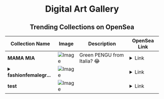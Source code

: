 <div align="center">

# Digital Art Gallery

## Trending Collections on OpenSea

| Collection Name                       | Image                                                                                     | Description                       | OpenSea Link                                                                                          |
|---------------------------------------|-------------------------------------------------------------------------------------------|-----------------------------------|--------------------------------------------------------------------------------------------------------|
| **MAMA MIA** | ![Image](https://i.seadn.io/s/raw/files/8bc23fa14cbc4244e954fa3598082470.jpg?w=500&auto=format?w=200&auto=format) | Green PENGU from Italia? 😂 | <details><summary>Link</summary>[MAMA MIA](https://opensea.io/collection/mama-mia-6)</details> |
| **<details><summary>fashionfemalegr...</summary>fashionfemalegrilape</details>** | ![Image](https://i.seadn.io/s/raw/files/42e908191e168045ce4cc73029bac8d6.gif?w=500&auto=format?w=200&auto=format) |  | <details><summary>Link</summary>[fashionfemalegrilape](https://opensea.io/collection/fashionfemalegrilape)</details> |
| **test** | ![Image](https://i.seadn.io/s/raw/files/c0513fdb017341bfb3a038f94d026d90.png?w=500&auto=format?w=200&auto=format) |  | <details><summary>Link</summary>[test](https://opensea.io/collection/test-7294)</details> |

</div>